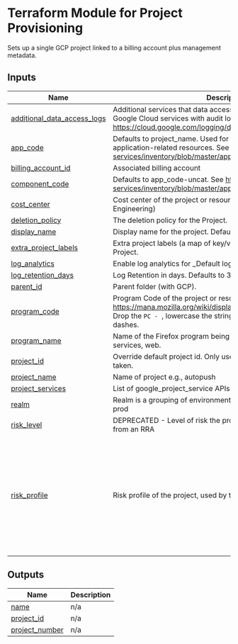<!-- BEGIN_TF_DOCS -->
# Terraform Module for Project Provisioning
Sets up a single GCP project linked to a billing account plus management metadata.

## Inputs

| Name | Description | Type | Default | Required |
|------|-------------|------|---------|:--------:|
| <a name="input_additional_data_access_logs"></a> [additional\_data\_access\_logs](#input\_additional\_data\_access\_logs) | Additional services that data access logs should be included for. Google Cloud services with audit logs: https://cloud.google.com/logging/docs/audit/services . | `list(string)` | `[]` | no |
| <a name="input_app_code"></a> [app\_code](#input\_app\_code) | Defaults to project\_name. Used for labels and metadata on application-related resources. See https://github.com/mozilla-services/inventory/blob/master/application_component_registry.csv | `string` | `""` | no |
| <a name="input_billing_account_id"></a> [billing\_account\_id](#input\_billing\_account\_id) | Associated billing account | `string` | n/a | yes |
| <a name="input_component_code"></a> [component\_code](#input\_component\_code) | Defaults to app\_code-uncat. See https://github.com/mozilla-services/inventory/blob/master/application_component_registry.csv | `string` | `""` | no |
| <a name="input_cost_center"></a> [cost\_center](#input\_cost\_center) | Cost center of the project or resource. Default is 5650 (Services Engineering) | `string` | `"5650"` | no |
| <a name="input_deletion_policy"></a> [deletion\_policy](#input\_deletion\_policy) | The deletion policy for the Project. | `string` | `"PREVENT"` | no |
| <a name="input_display_name"></a> [display\_name](#input\_display\_name) | Display name for the project. Defaults to project\_name | `string` | `""` | no |
| <a name="input_extra_project_labels"></a> [extra\_project\_labels](#input\_extra\_project\_labels) | Extra project labels (a map of key/value pairs) to be applied to the Project. | `map(string)` | `{}` | no |
| <a name="input_log_analytics"></a> [log\_analytics](#input\_log\_analytics) | Enable log analytics for \_Default log bucket | `bool` | `false` | no |
| <a name="input_log_retention_days"></a> [log\_retention\_days](#input\_log\_retention\_days) | Log Retention in days. Defaults to 30 days. | `number` | `30` | no |
| <a name="input_parent_id"></a> [parent\_id](#input\_parent\_id) | Parent folder (with GCP). | `string` | n/a | yes |
| <a name="input_program_code"></a> [program\_code](#input\_program\_code) | Program Code of the project or resource: https://mana.mozilla.org/wiki/display/FINArchive/Program+Codes. Drop the `PC - `, lowercase the string and substitute spaces for dashes. | `string` | `"firefox-services"` | no |
| <a name="input_program_name"></a> [program\_name](#input\_program\_name) | Name of the Firefox program being one of: ci, data, infrastructure, services, web. | `string` | `"services"` | no |
| <a name="input_project_id"></a> [project\_id](#input\_project\_id) | Override default project id. Only use if the project id is already taken. | `string` | `""` | no |
| <a name="input_project_name"></a> [project\_name](#input\_project\_name) | Name of project e.g., autopush | `string` | n/a | yes |
| <a name="input_project_services"></a> [project\_services](#input\_project\_services) | List of google\_project\_service APIs to enable. | `list(string)` | `[]` | no |
| <a name="input_realm"></a> [realm](#input\_realm) | Realm is a grouping of environments being one of: global, nonprod, prod | `string` | `""` | no |
| <a name="input_risk_level"></a> [risk\_level](#input\_risk\_level) | DEPRECATED - Level of risk the project poses, usually obtained from an RRA | `string` | `""` | no |
| <a name="input_risk_profile"></a> [risk\_profile](#input\_risk\_profile) | Risk profile of the project, used by the Wiz security platform | <pre>object({<br/>    has_authentication    = string<br/>    has_exposed_api       = string<br/>    is_actively_developed = string<br/>    is_customer_facing    = string<br/>    is_internet_facing    = string<br/>    is_regulated          = string<br/>    regulatory_standards  = list(string)<br/>    sensitive_data_types  = list(string)<br/>    stores_data           = string<br/>  })</pre> | <pre>{<br/>  "has_authentication": "UNKNOWN",<br/>  "has_exposed_api": "UNKNOWN",<br/>  "is_actively_developed": "UNKNOWN",<br/>  "is_customer_facing": "UNKNOWN",<br/>  "is_internet_facing": "UNKNOWN",<br/>  "is_regulated": "UNKNOWN",<br/>  "regulatory_standards": [],<br/>  "sensitive_data_types": [],<br/>  "stores_data": "UNKNOWN"<br/>}</pre> | no |

## Outputs

| Name | Description |
|------|-------------|
| <a name="output_name"></a> [name](#output\_name) | n/a |
| <a name="output_project_id"></a> [project\_id](#output\_project\_id) | n/a |
| <a name="output_project_number"></a> [project\_number](#output\_project\_number) | n/a |
<!-- END_TF_DOCS -->
